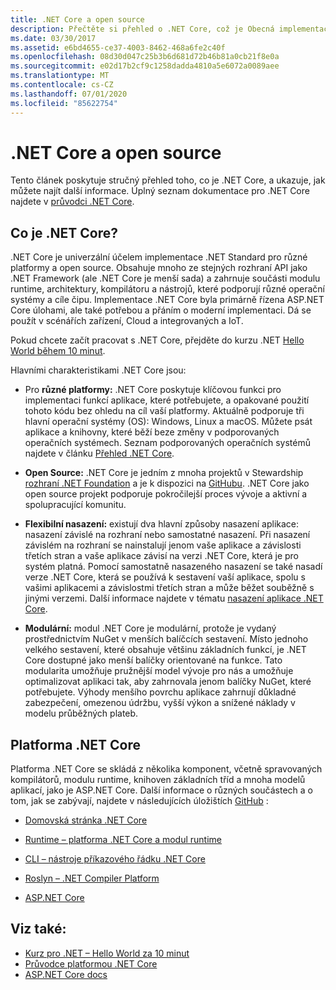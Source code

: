 ```yaml
---
title: .NET Core a open source
description: Přečtěte si přehled o .NET Core, což je Obecná implementace .NET Standard pro obecné účely, pro různé platformy a open source.
ms.date: 03/30/2017
ms.assetid: e6bd4655-ce37-4003-8462-468a6fe2c40f
ms.openlocfilehash: 08d30d047c25b3b6d681d72b46b81a0cb21f8e0a
ms.sourcegitcommit: e02d17b2cf9c1258dadda4810a5e6072a0089aee
ms.translationtype: MT
ms.contentlocale: cs-CZ
ms.lasthandoff: 07/01/2020
ms.locfileid: "85622754"
---
```

# <a name="net-core-and-open-source"></a>.NET Core a open source

Tento článek poskytuje stručný přehled toho, co je .NET Core, a ukazuje, jak můžete najít další informace. Úplný seznam dokumentace pro .NET Core najdete v [průvodci .NET Core](../../core/index.yml).

## <a name="what-is-net-core"></a>Co je .NET Core?  

.NET Core je univerzální účelem implementace .NET Standard pro různé platformy a open source. Obsahuje mnoho ze stejných rozhraní API jako .NET Framework (ale .NET Core je menší sada) a zahrnuje součásti modulu runtime, architektury, kompilátoru a nástrojů, které podporují různé operační systémy a cíle čipu. Implementace .NET Core byla primárně řízena ASP.NET Core úlohami, ale také potřebou a přáním o moderní implementaci. Dá se použít v scénářích zařízení, Cloud a integrovaných a IoT.  
  
Pokud chcete začít pracovat s .NET Core, přejděte do kurzu .NET [Hello World během 10 minut](https://dotnet.microsoft.com/learn/dotnet/hello-world-tutorial/intro).  
  
Hlavními charakteristikami .NET Core jsou:
  
- Pro **různé platformy:** .NET Core poskytuje klíčovou funkci pro implementaci funkcí aplikace, které potřebujete, a opakované použití tohoto kódu bez ohledu na cíl vaší platformy. Aktuálně podporuje tři hlavní operační systémy (OS): Windows, Linux a macOS. Můžete psát aplikace a knihovny, které běží beze změny v podporovaných operačních systémech. Seznam podporovaných operačních systémů najdete v článku [Přehled .NET Core](https://github.com/dotnet/core/blob/master/roadmap.md).
  
- **Open Source:** .NET Core je jedním z mnoha projektů v Stewardship [rozhraní .NET Foundation](https://www.dotnetfoundation.org/) a je k dispozici na [GitHubu](https://github.com/). .NET Core jako open source projekt podporuje pokročilejší proces vývoje a aktivní a spolupracující komunitu.  
  
- **Flexibilní nasazení:** existují dva hlavní způsoby nasazení aplikace: nasazení závislé na rozhraní nebo samostatné nasazení. Při nasazení závislém na rozhraní se nainstalují jenom vaše aplikace a závislosti třetích stran a vaše aplikace závisí na verzi .NET Core, která je pro systém platná. Pomocí samostatně nasazeného nasazení se také nasadí verze .NET Core, která se používá k sestavení vaší aplikace, spolu s vašimi aplikacemi a závislostmi třetích stran a může běžet souběžně s jinými verzemi. Další informace najdete v tématu [nasazení aplikace .NET Core](../../core/deploying/index.md).

- **Modulární:** modul .NET Core je modulární, protože je vydaný prostřednictvím NuGet v menších balíčcích sestavení. Místo jednoho velkého sestavení, které obsahuje většinu základních funkcí, je .NET Core dostupné jako menší balíčky orientované na funkce. Tato modularita umožňuje pružnější model vývoje pro nás a umožňuje optimalizovat aplikaci tak, aby zahrnovala jenom balíčky NuGet, které potřebujete. Výhody menšího povrchu aplikace zahrnují důkladné zabezpečení, omezenou údržbu, vyšší výkon a snížené náklady v modelu průběžných plateb.  
  
## <a name="the-net-core-platform"></a>Platforma .NET Core
  
Platforma .NET Core se skládá z několika komponent, včetně spravovaných kompilátorů, modulu runtime, knihoven základních tříd a mnoha modelů aplikací, jako je ASP.NET Core. Další informace o různých součástech a o tom, jak se zabývají, najdete v následujících úložištích [GitHub](https://github.com/) :  
  
- [Domovská stránka .NET Core](https://github.com/dotnet/core)  
  
- [Runtime – platforma .NET Core a modul runtime](https://github.com/dotnet/runtime)  
  
- [CLI – nástroje příkazového řádku .NET Core](https://github.com/dotnet/cli)  
  
- [Roslyn – .NET Compiler Platform](https://github.com/dotnet/roslyn)  
  
- [ASP.NET Core](https://github.com/dotnet/aspnetcore)  
  
## <a name="see-also"></a>Viz také:

- [Kurz pro .NET – Hello World za 10 minut](https://dotnet.microsoft.com/learn/dotnet/hello-world-tutorial/intro)
- [Průvodce platformou .NET Core](../../core/index.yml)
- [ASP.NET Core docs](/aspnet/core/)
